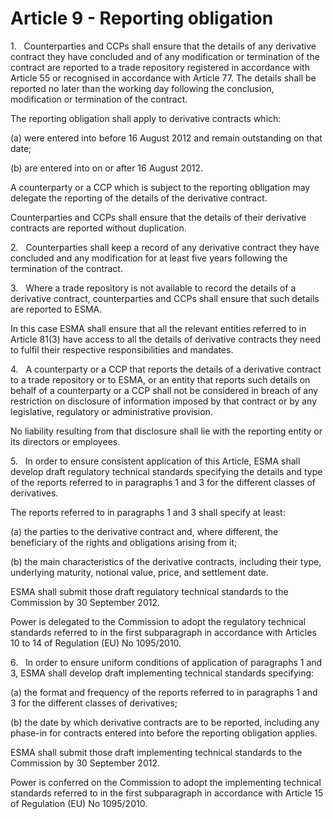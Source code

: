 # Article 9 - Reporting obligation


1.   Counterparties and CCPs shall ensure that the details of any derivative contract they have concluded and of any modification or termination of the contract are reported to a trade repository registered in accordance with Article 55 or recognised in accordance with Article 77. The details shall be reported no later than the working day following the conclusion, modification or termination of the contract.

The reporting obligation shall apply to derivative contracts which:

(a) were entered into before 16 August 2012 and remain outstanding on that date;

(b) are entered into on or after 16 August 2012.

A counterparty or a CCP which is subject to the reporting obligation may delegate the reporting of the details of the derivative contract.

Counterparties and CCPs shall ensure that the details of their derivative contracts are reported without duplication.

2.   Counterparties shall keep a record of any derivative contract they have concluded and any modification for at least five years following the termination of the contract.

3.   Where a trade repository is not available to record the details of a derivative contract, counterparties and CCPs shall ensure that such details are reported to ESMA.

In this case ESMA shall ensure that all the relevant entities referred to in Article 81(3) have access to all the details of derivative contracts they need to fulfil their respective responsibilities and mandates.

4.   A counterparty or a CCP that reports the details of a derivative contract to a trade repository or to ESMA, or an entity that reports such details on behalf of a counterparty or a CCP shall not be considered in breach of any restriction on disclosure of information imposed by that contract or by any legislative, regulatory or administrative provision.

No liability resulting from that disclosure shall lie with the reporting entity or its directors or employees.

5.   In order to ensure consistent application of this Article, ESMA shall develop draft regulatory technical standards specifying the details and type of the reports referred to in paragraphs 1 and 3 for the different classes of derivatives.

The reports referred to in paragraphs 1 and 3 shall specify at least:

(a) the parties to the derivative contract and, where different, the beneficiary of the rights and obligations arising from it;

(b) the main characteristics of the derivative contracts, including their type, underlying maturity, notional value, price, and settlement date.

ESMA shall submit those draft regulatory technical standards to the Commission by 30 September 2012.

Power is delegated to the Commission to adopt the regulatory technical standards referred to in the first subparagraph in accordance with Articles 10 to 14 of Regulation (EU) No 1095/2010.

6.   In order to ensure uniform conditions of application of paragraphs 1 and 3, ESMA shall develop draft implementing technical standards specifying:

(a) the format and frequency of the reports referred to in paragraphs 1 and 3 for the different classes of derivatives;

(b) the date by which derivative contracts are to be reported, including any phase-in for contracts entered into before the reporting obligation applies.

ESMA shall submit those draft implementing technical standards to the Commission by 30 September 2012.

Power is conferred on the Commission to adopt the implementing technical standards referred to in the first subparagraph in accordance with Article 15 of Regulation (EU) No 1095/2010.
